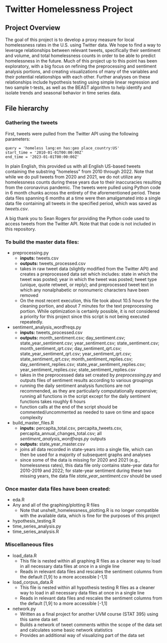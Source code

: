 # Twitter Homelessness Project

## Project Overview
The goal of this project is to develop a proxy measure for local homelessness rates in the U.S. using Twitter data. We hope to find a way to leverage relationships between relevant tweets, specifically their sentiment and volume, and total homelessness counts in order to be able to predict homelessness in the future. Much of this project up to this point has been exploratory, with a big focus on refining the preprocessing and sentiment analysis portions, and creating visualizations of many of the variables and their potential relationships with each other. Further analyses on these relationships include hypothesis testing using simple linear regression and two sample t-tests, as well as the BEAST algorithm to help identify and isolate trends and seasonal behavior in time series data.

## File hierarchy

### Gathering the tweets

First, tweets were pulled from the Twitter API using the following parameters:

``query = 'homeless lang:en has:geo place_country:US'``\
``start_time = '2010-01-01T00:00:00Z'``\
``end_time = '2023-01-01T00:00:00Z'``


In plain English, this provided us with all English US-based tweets containing the substring "homeless" from 2010 through 2022. Note that while we do pull tweets from 2020 and 2021, we do not utilize any homelessness counts during these years due to their inaccuracies resulting from the coronavirus pandemic. The tweets were pulled using Python code in 6 month chunks across the entirety of the aforementioned period. These data files spanning 6 months at a time were then amalgamated into a single data file containing all tweets in the specified period, which was saved as *tweets.csv*.

A big thank you to Sean Rogers for providing the Python code used to access tweets from the Twitter API. Note that that code is not included in this repository.

### To build the master data files:
- preprocessing.py
  - **inputs:** tweets.csv
  - **outputs:** tweets_processed.csv
  - takes in raw tweet data (slightly modified from the Twitter API) and creates a preprocessed data set which includes: state in which the tweet was posted; year in which the tweet was posted; tweet type (unique, quote retweet, or reply); and preprocessed tweet text in which any nonalphabetic or nonnumeric characters have been removed
  - On the most recent execution, this file took about 10.5 hours for the cleaning portion, and about 7 minutes for the text preprocessing portion. While optimization is certainly possible, it is not considered a priority for this project since this script is not being executed repeatedly.
- sentiment_analysis_wordfreqs.py
  - **inputs:** tweets_processed.csv
  - **outputs:** month_sentiment.csv; day_sentiment.csv; state_year_sentiment.csv; year_sentiment.csv; state_sentiment.csv; month_sentiment_qrt.csv; day_sentiment_qrt.csv; state_year_sentiment_qrt.csv; year_sentiment_qrt.csv; state_sentiment_qrt.csv; month_sentiment_replies.csv; day_sentiment_replies.csv; state_year_sentiment_replies.csv; year_sentiment_replies.csv; state_sentiment_replies.csv
  - takes in the preprocessed data set created by *preprocessing.py* and outputs files of sentiment results according to various groupings
  - running the daily sentiment analysis functions are not recommended, as they are particularly computationally expensive; running all functions in the script except for the daily sentiment functions takes roughly 6 hours
  - function calls at the end of the script should be commented/uncommented as needed to save on time and space complexity
- build_master_files.R
  - **inputs:** percapita_total.csv, percapita_tweets.csv, percapita_annual_changes_total.csv; all *sentiment_analysis_wordfreqs.py* outputs
  - **outputs:** state_year_master.csv
  - joins all data recorded in state-years into a single file, which can then be used for a majority of subsequent graphs and analyses
  - since some of the data is missing for 2020 and 2021 (e.g., homelessness rates), this data file only contains state-year data for 2010-2019 and 2022; for state-year sentiment during these two missing years, the data file *state_year_sentiment.csv* should be used

### Once master data files have been created:
- eda.R 
- Any and all of the graphing/plotting R files 
  - Note that unshelt_homelessness_plotting.R is no longer compatible with the available data, which is fine
  for the purposes of this project
- hypothesis_testing.R
- time_series_analysis.py
- time_series_analysis.R

### Miscellaneous files
- load_data.R
  - This file is nested within all graphing R files as a cleaner way to load in all necessary data files at once in a single line
  - Reads in relevant data files and rescales the sentiment columns from the default [1,9] to a more accessible [-1,1]
- load_corpus_data.R
  - This file is nested within all hypothesis testing R files as a cleaner way to load in all necessary data files at once in a single line
  - Reads in relevant data files and rescales the sentiment columns from the default [1,9] to a more accessible [-1,1]
- network.py
  - Written as a final project for another UVM course (STAT 395) using this same data set
  - Builds a network of tweet comments within the scope of the data set and calculates some basic network statistics
  - Provides an additional way of visualizing part of the data set
